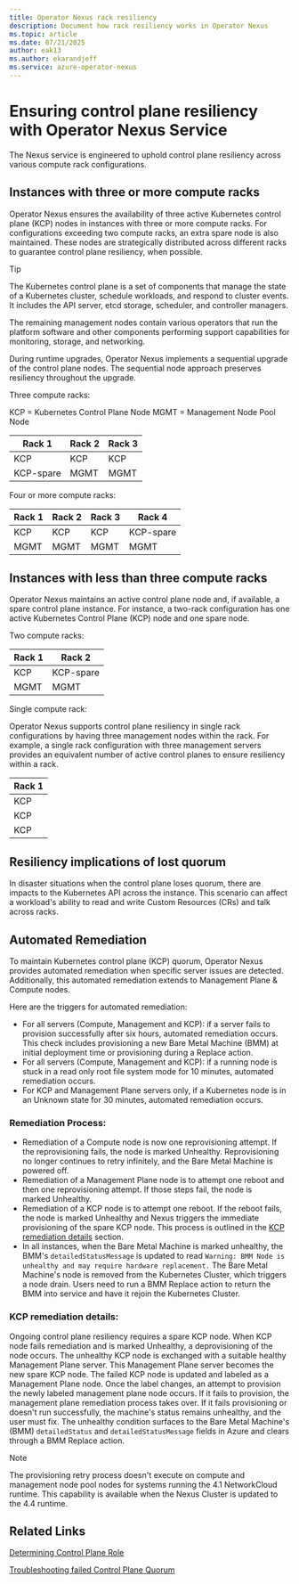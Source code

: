 ```yaml
---
title: Operator Nexus rack resiliency
description: Document how rack resiliency works in Operator Nexus
ms.topic: article
ms.date: 07/21/2025
author: eak13
ms.author: ekarandjeff
ms.service: azure-operator-nexus
---
```


# Ensuring control plane resiliency with Operator Nexus Service

The Nexus service is engineered to uphold control plane resiliency across various compute rack configurations.

## Instances with three or more compute racks

Operator Nexus ensures the availability of three active Kubernetes control plane (KCP) nodes in instances with three or more compute racks. For configurations exceeding two compute racks, an extra spare node is also maintained. These nodes are strategically distributed across different racks to guarantee control plane resiliency, when possible.

> [!TIP]
> The Kubernetes control plane is a set of components that manage the state of a Kubernetes cluster, schedule workloads, and respond to cluster events. It includes the API server, etcd storage, scheduler, and controller managers.
>
> The remaining management nodes contain various operators that run the platform software and other components performing support capabilities for monitoring, storage, and networking.

During runtime upgrades, Operator Nexus implements a sequential upgrade of the control plane nodes. The sequential node approach preserves resiliency throughout the upgrade.

Three compute racks:

KCP = Kubernetes Control Plane Node
MGMT = Management Node Pool Node

| Rack 1    | Rack 2 | Rack 3 |
| --------- | ------ | ------ |
| KCP       | KCP    | KCP    |
| KCP-spare | MGMT   | MGMT   |

Four or more compute racks:

| Rack 1 | Rack 2 | Rack 3 | Rack 4    |
| ------ | ------ | ------ | --------- |
| KCP    | KCP    | KCP    | KCP-spare |
| MGMT   | MGMT   | MGMT   | MGMT      |

## Instances with less than three compute racks

Operator Nexus maintains an active control plane node and, if available, a spare control plane instance. For instance, a two-rack configuration has one active Kubernetes Control Plane (KCP) node and one spare node.

Two compute racks:

| Rack 1 | Rack 2    |
| ------ | --------- |
| KCP    | KCP-spare |
| MGMT   | MGMT      |

Single compute rack:

Operator Nexus supports control plane resiliency in single rack configurations by having three management nodes within the rack. For example, a single rack configuration with three management servers provides an equivalent number of active control planes to ensure resiliency within a rack.

| Rack 1 |
| ------ |
| KCP    |
| KCP    |
| KCP    |

## Resiliency implications of lost quorum

In disaster situations when the control plane loses quorum, there are impacts to the Kubernetes API across the instance. This scenario can affect a workload's ability to read and write Custom Resources (CRs) and talk across racks.

## Automated Remediation

To maintain Kubernetes control plane (KCP) quorum, Operator Nexus provides automated remediation when specific server issues are detected. Additionally, this automated remediation extends to Management Plane & Compute nodes.

Here are the triggers for automated remediation:

*   For all servers (Compute, Management and KCP): if a server fails to provision successfully after six hours, automated remediation occurs. This check includes provisioning a new Bare Metal Machine (BMM) at initial deployment time or provisioning during a Replace action.
*   For all servers (Compute, Management and KCP): if a running node is stuck in a read only root file system mode for 10 minutes, automated remediation occurs.
*   For KCP and Management Plane servers only, if a Kubernetes node is in an Unknown state for 30 minutes, automated remediation occurs.

### Remediation Process:

*   Remediation of a Compute node is now one reprovisioning attempt. If the reprovisioning fails, the node is marked Unhealthy. Reprovisioning no longer continues to retry infinitely, and the Bare Metal Machine is powered off. 
*   Remediation of a Management Plane node is to attempt one reboot and then one reprovisioning attempt. If those steps fail, the node is marked Unhealthy. 
*   Remediation of a KCP node is to attempt one reboot. If the reboot fails, the node is marked Unhealthy and Nexus triggers the immediate provisioning of the spare KCP node. This process is outlined in the [KCP remediation details](#kcp-remediation-details) section.
*   In all instances, when the Bare Metal Machine is marked unhealthy, the BMM's `detailedStatusMessage` is updated to read `Warning: BMM Node is unhealthy and may require hardware replacement.` The Bare Metal Machine's node is removed from the Kubernetes Cluster, which triggers a node drain. Users need to run a BMM Replace action to return the BMM into service and have it rejoin the Kubernetes Cluster.

### KCP remediation details:

Ongoing control plane resiliency requires a spare KCP node. When KCP node fails remediation and is marked Unhealthy, a deprovisioning of the node occurs. The unhealthy KCP node is exchanged with a suitable healthy Management Plane server. This Management Plane server becomes the new spare KCP node. The failed KCP node is updated and labeled as a Management Plane node. Once the label changes, an attempt to provision the newly labeled management plane node occurs. If it fails to provision, the management plane remediation process takes over. If it fails provisioning or doesn't run successfully, the machine's status remains unhealthy, and the user must fix. The unhealthy condition surfaces to the Bare Metal Machine's (BMM) `detailedStatus` and `detailedStatusMessage` fields in Azure and clears through a BMM Replace action.

> [!NOTE] 
>The provisioning retry process doesn't execute on compute and management node pool nodes for systems running the 4.1 NetworkCloud runtime. This capability is available when the Nexus Cluster is updated to the 4.4 runtime.

## Related Links

[Determining Control Plane Role](./reference-near-edge-baremetal-machine-roles.md)

[Troubleshooting failed Control Plane Quorum](./troubleshoot-control-plane-quorum.md)
